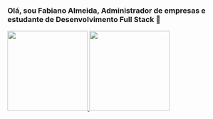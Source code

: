 ### Olá, sou Fabiano Almeida, Administrador de empresas e estudante de Desenvolvimento Full Stack 👋

<!--
**FabianoHorta/fabianohorta** is a ✨ _special_ ✨ repository because its `README.md` (this file) appears on your GitHub profile.

Here are some ideas to get you started:

- 🔭 I’m currently working on ...
- 🌱 I’m currently learning ...
- 👯 I’m looking to collaborate on ...
- 🤔 I’m looking for help with ...
- 💬 Ask me about ...
- 📫 How to reach me: ...
- 😄 Pronouns: ...
- ⚡ Fun fact: ...
-->


<div>
<a href="https://github.com/fabianohorta">
<img height="180em" src="https://github-readme-stats.vercel.app/api/top-langs/?username=fabianohorta&layout=compact&langs_count=7&theme=dracula"/>
<img height="180em" src="https://github-readme-stats.vercel.app/api?username=fabianohorta&show_icons=true&theme=dracula&include_all_commits=true&count_private=true"/>
</div>
